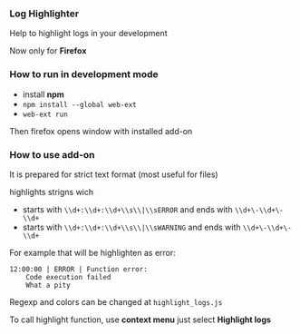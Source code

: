 ### Log Highlighter
Help to highlight logs in your development

Now only for **Firefox**

### How to run in development mode

- install **npm**
- `npm install --global web-ext`
- `web-ext run`

Then firefox opens window with installed add-on

### How to use add-on
It is prepared for strict text format (most useful for files)

highlights strigns wich
- starts with `\\d+:\\d+:\\d+\\s\\|\\sERROR` and ends with `\\d+\-\\d+\-\\d+`
- starts with `\\d+:\\d+:\\d+\\s\\|\\sWARNING` and ends with `\\d+\-\\d+\-\\d+`

For example that will be highlighten as error:
```
12:00:00 | ERROR | Function error:
    Code execution failed
    What a pity
```

Regexp and colors can be changed at `highlight_logs.js`

To call highlight function, use **context menu**
just select **Highlight logs**
